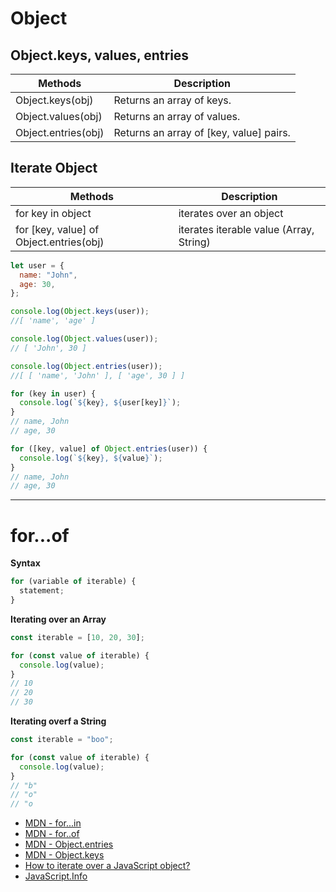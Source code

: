 # Object

## Object.keys, values, entries

| Methods             | Description                             |
| ------------------- | --------------------------------------- |
| Object.keys(obj)    | Returns an array of keys.               |
| Object.values(obj)  | Returns an array of values.             |
| Object.entries(obj) | Returns an array of [key, value] pairs. |

## Iterate Object

| Methods                                 | Description                             |
| --------------------------------------- | --------------------------------------- |
| for key in object                       | iterates over an object                 |
| for [key, value] of Object.entries(obj) | iterates iterable value (Array, String) |

```js
let user = {
  name: "John",
  age: 30,
};

console.log(Object.keys(user));
//[ 'name', 'age' ]

console.log(Object.values(user));
// [ 'John', 30 ]

console.log(Object.entries(user));
//[ [ 'name', 'John' ], [ 'age', 30 ] ]

for (key in user) {
  console.log(`${key}, ${user[key]}`);
}
// name, John
// age, 30

for ([key, value] of Object.entries(user)) {
  console.log(`${key}, ${value}`);
}
// name, John
// age, 30
```

<hr />

# for...of

**Syntax**

```js
for (variable of iterable) {
  statement;
}
```

**Iterating over an Array**

```js
const iterable = [10, 20, 30];

for (const value of iterable) {
  console.log(value);
}
// 10
// 20
// 30
```

**Iterating overf a String**

```js
const iterable = "boo";

for (const value of iterable) {
  console.log(value);
}
// "b"
// "o"
// "o
```

- [MDN - for...in](https://developer.mozilla.org/en-US/docs/Web/JavaScript/Reference/Statements/for...in)
- [MDN - for..of](https://developer.mozilla.org/en-US/docs/Web/JavaScript/Reference/Statements/for...of)
- [MDN - Object.entries](https://developer.mozilla.org/en-US/docs/Web/JavaScript/Reference/Global_Objects/Object/entries)
- [MDN - Object.keys](https://developer.mozilla.org/en-US/docs/Web/JavaScript/Reference/Global_Objects/Object/keys)
- [How to iterate over a JavaScript object?](https://stackoverflow.com/questions/14379274/how-to-iterate-over-a-javascript-object)
- [JavaScript.Info](https://javascript.info/keys-values-entries)
